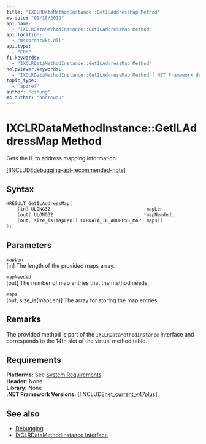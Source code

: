 ```yaml
---
title: "IXCLRDataMethodInstance::GetILAddressMap Method"
ms.date: "01/16/2019"
api.name:
  - "IXCLRDataMethodInstance::GetILAddressMap Method"
api.location:
  - "mscordacwks.dll"
api.type:
  - "COM"
f1.keywords:
  - "IXCLRDataMethodInstance::GetILAddressMap Method"
helpviewer.keywords:
  - "IXCLRDataMethodInstance::GetILAddressMap Method [.NET Framework debugging]"
topic_type:
  - "apiref"
author: "cshung"
ms.author: "andrewau"
---
```

# IXCLRDataMethodInstance::GetILAddressMap Method

Gets the IL to address mapping information.

[!INCLUDE[debugging-api-recommended-note](../../../../includes/debugging-api-recommended-note.md)]

## Syntax

```cpp
HRESULT GetILAddressMap(
    [in] ULONG32                                   mapLen,
    [out] ULONG32                                 *mapNeeded,
    [out, size_is(mapLen)] CLRDATA_IL_ADDRESS_MAP  maps[]
);
```

## Parameters

`mapLen`\
[in] The length of the provided maps array.

`mapNeeded`\
[out] The number of map entries that the method needs.

`maps`\
[out, size_is(mapLen)] The array for storing the map entries.

## Remarks

The provided method is part of the `IXCLRDataMethodInstance` interface and corresponds to the 14th slot of the virtual method table.

## Requirements

**Platforms:** See [System Requirements](../../../../docs/framework/get-started/system-requirements.md).  
**Header:** None  
**Library:** None  
**.NET Framework Versions:** [!INCLUDE[net_current_v47plus](../../../../includes/net-current-v47plus.md)]  

## See also

- [Debugging](index.md)
- [IXCLRDataMethodInstance Interface](ixclrdatamethodinstance-interface.md)
